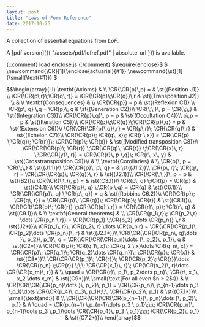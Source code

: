 ```yaml
---
layout: post
title: "Laws of Form Reference"
date: 2017-10-25
---
```

A collection of essential equations from _LoF_.
<!--more-->

A [pdf version]({{ "/assets/pdf/lofref.pdf" | absolute_url }}) 
is available.

{::comment} load enclose.js {:/comment}
$\require{enclose}$
$
\newcommand{\CR}[1]{\enclose{actuarial}{#1}}
\newcommand{\st}[1]{\small\{\text{#1}}}
$

$$\begin{array}{l l}
\textbf{Axioms} & \\
\CR{\CR{p}\,p} =    & \st{(Position J1)} \\
\CR{\CR{p\,r}\;\CR{q\,r}} = \CR{\CR{p}\;\CR{q}}\,r & \st{(Transposition J2)} \\
 & \\
\textbf{Consequences} & \\
\CR{\CR{p}} = p 	  	& \st{(Reflexion C1)} \\
\CR{p\, q} \,q = \CR{p}\, q & \st{(Generation C2)}\\
\CR{\;\,}\, p = \CR{\;\,} & \st{(Integration C3)}\\
\CR{\CR{p}\,q}\, p = p & \st{(Occultation C4)}\\
p\,p = p & \st{(Iteration C5)}\\
\CR{\CR{p}\;\CR{q}}\;\CR{\CR{p}\,q} = p & \st{(Extension C6)}\\
\CR{\CR{\CR{p}\,q}\,r} = \CR{p\,r}\; \CR{\CR{q}\,r} & \st{(Echelon C7)}\\
\CR{\CR{p}\; \CR{q\, x}\; \CR{r \,x}} 
 = \CR{\CR{p} \;\CR{q}\; \CR{r}}\; \CR{\CR{p}\; \CR{x}} & \st{(Modified transposition C8)}\\
\CR{\CR{\CR{p}\; \CR{r}} \;\CR{\CR{q}\; \CR{r}} \;\CR{\CR{x}\, r} \;\CR{\CR{y}\, r}} 
= \CR{\CR{r}\, p \,q}\; \CR{r\, x\, y} & \st{(Crosstransposition C9)}\\
 & \\
\textbf{Corollaries} & \\
\CR{p}\, p = \CR{\;\,} & \st{(J1.1)}\\
\CR{\CR{p}\, p\, q} = & \st{(J1.2)}\\
\CR{p\, r}\; \CR{q\, r} = \CR{\CR{\CR{p}\; \CR{q}}\, r} & \st{(J2.1)}\\
\CR{\CR{\;\,}}\, p = p & \st{(B2)}\\
\CR{\CR{\;\,}\, p} = & \st{(C3.1)}\\
\CR{p\, q} \;\CR{p} = \CR{p} & \st{(C4.1)}\\
\CR{\CR{p}\, q} \;\CR{p \,q} = \CR{q} & \st{(C6.1)}\\
\CR{\CR{\CR{p}\, q} \;\CR{p\, q}} = q & \st{(Robbins C6.2)}\\
\CR{\CR{p}\; \CR{q\, r}} = \CR{\CR{p}\; \CR{q}}\; \CR{\CR{p}\; \CR{r}} & \st{(C8.1)}\\
\CR{\CR{\CR{p}\; \CR{r}} \;\CR{\CR{q} \,r}} = \CR{\CR{r}\, p}\; \CR{r\, q} & \st{(C9.1)}\\
 & \\
\textbf{General theorems} & \\
\CR{\CR{p_1\,r}\; \CR{p_2\,r} \dots \CR{p_n \,r}} = \CR{\CR{p_1} \;\CR{p_2} \dots \CR{p_n}} \,r & \st{(J2*)}\\
\CR{p_1\, r}\; \CR{p_2\, r} \dots \CR{p_n r} = \CR{\CR{\CR{p_1}\; \CR{p_2}\dots \CR{p_n}}\, r} & \st{(J2.1*)}\\
\CR{\CR{\CR{\CR{p_n\, q}\dots }\, p_2}\, p_1}\, q = \CR{\CR{\CR{\CR{p_n}\dots }\, p_2}\, p_1}\, q & \st{(C2*)}\\
\CR{\CR{p}\; \CR{q_1\, x}\; \CR{q_2 \,x}\dots \CR{q_n\, x}} = \CR{\CR{p}\; \CR{q_1}\; \CR{q_2}\dots \CR{q_n}}\; \CR{\CR{p}\; \CR{x}} & \st{(C8*)}\\
\CR{\CR{\CR{p_1}\; \CR{r}}\; \CR{\CR{p_2}\; \CR{r}}\dots \CR{\CR{p_n} \;\CR{r}} \;\;\; \CR{\CR{x_1}\, r}\; \CR{\CR{x_2}\, r}\dots \CR{\CR{x_m}\, r}} & \\
\quad = \CR{\CR{r}\, p_1\, p_2\dots p_n}\; \CR{r\, x_1\, x_2 \dots x_m} & \st{(C9*)}\\
\small{\text{For all even $n ≥ 2$:}} & \\
 \CR{\CR{\CR{\CR{p_n}\dots }\, p_2}\, p_1} = \CR{\CR{p_n}\, p_{n-1}\dots p_3 \,p_1}\dots \CR{\CR{p_4}\, p_3\, p_1}\;\;\; \CR{\CR{p_2}\, p_1} & \st{(C7.1*)}\\
\small{\text{and:}} & \\ 
\CR{\CR{\CR{\CR{\CR{p_{n+1}}\, p_n}\dots }\, p_2}\, p_1} & \\
\quad = \CR{p_{n+1} \,p_{n-1}\dots p_3 \,p_1}\;\;\; \CR{\CR{p_n}\, p_{n-1}\dots p_3 \,p_1}\dots \CR{\CR{p_4}\, p_3 \,p_1}\;\;\; \CR{\CR{p_2}\, p_1} & \st{(C7.2*)}\\
\end{array}$$


